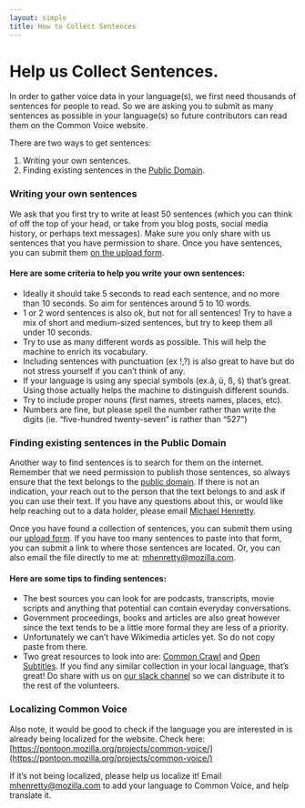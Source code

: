 ```yaml
---
layout: simple
title: How to Collect Sentences
---
```


# Help us Collect Sentences.

<div class="content-box contributing" markdown="1">
In order to gather voice data in your language(s), we first need thousands of sentences for people to read. So we are asking you to submit as many sentences as possible in your language(s) so future contributors can read them on the Common Voice website.

There are two ways to get sentences:

1. Writing your own sentences.
2. Finding existing sentences in the [Public Domain](https://en.wikipedia.org/wiki/Public_domain).

### Writing your own sentences
We ask that you first try to write at least 50 sentences (which you can think of off the top of your head, or take from you blog posts, social media history, or perhaps text messages). Make sure you only share with us sentences that you have permission to share. Once you have sentences, you can submit them [on the upload form](https://voice-sprint.mozilla.community/upload/).

#### Here are some criteria to help you write your own sentences:
* Ideally it should take 5 seconds to read each sentence, and no more than 10 seconds. So aim for sentences around 5 to 10 words.
* 1 or 2 word sentences is also ok, but not for all sentences! Try to have a mix of short and medium-sized sentences, but try to keep them all under 10 seconds.
* Try to use as many different words as possible. This will help the machine to enrich its vocabulary.
* Including sentences with punctuation (ex !,?) is also great to have but do not stress yourself if you can’t think of any.
* If your language is using any special symbols (ex.â, ü, ß, š) that’s great. Using those actually helps the machine to distinguish different sounds.
* Try to include proper nouns (first names, streets names, places, etc).
* Numbers are fine, but please spell the number rather than write the digits (ie. “five-hundred twenty-seven” is rather than “527”)

### Finding existing sentences in the Public Domain

Another way to find sentences is to search for them on the internet. Remember that we need permission to publish those sentences, so always ensure that the text belongs to the [public domain](https://en.wikipedia.org/wiki/Public_domain). If there is not an indication, your reach out to the person that the text belongs to and ask if you can use their text. If you have any questions about this, or would like help reaching out to a data holder, please email [Michael Henretty](mailto:mhenretty@mozilla.com).

Once you have found a collection of sentences, you can submit them using our [upload form](https://voice-sprint.mozilla.community/upload/). If you have too many sentences to paste into that form, you can submit a link to where those sentences are located. Or, you can also email the file directly to me at: [mhenretty@mozilla.com](mailto:mhenretty@mozilla.com).

#### Here are some tips to finding sentences:

* The best sources you can look for are podcasts, transcripts, movie scripts and anything that potential can contain everyday conversations.
* Government proceedings, books and articles are also great however since the text tends to be a little more formal they are less of a priority.
* Unfortunately we can’t have Wikimedia articles yet. So do not copy paste from there.
* Two great resources to look into are: [Common Crawl](https://commoncrawl.org/) and [Open Subtitles](https://www.opensubtitles.org/). If you find any similar collection in your local language, that’s great! Do share with us on [our slack channel](https://common-voice-slack-invite.herokuapp.com/) so we can distribute it to the rest of the volunteers.

### Localizing Common Voice
Also note, it would be good to check if the language you are interested in is already being localized for the website. Check here: [https://pontoon.mozilla.org/projects/common-voice/](https://pontoon.mozilla.org/projects/common-voice/)

If it’s not being localized, please help us localize it! Email [mhenretty@mozilla.com](mailto:mhenretty@mozilla.com) to add your language to Common Voice, and help translate it.

</div>
